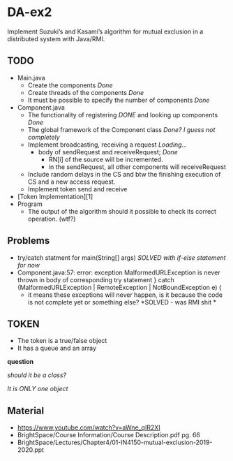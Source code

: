 # DA-ex2

Implement Suzuki’s and Kasami’s algorithm for mutual exclusion in a distributed system with Java/RMI.

## TODO
- Main.java
    - Create the components *Done*
    - Create threads of the components *Done*
    - It must be possible to specify the number of components *Done*
- Component.java
    - The functionality of registering *DONE* and looking up components *Done*
    - The global framework of the Component class *Done? I guess not completely*
    - Implement broadcasting, receiving a request *Loading...*
        - body of sendRequest and receiveRequest; *Done*
            - RN[i] of the source will be incremented.
            - in the sendRequest, all other components will receiveRequest
    - Include random delays in the CS and btw the finishing execution of CS and a new access request.
    - Implement token send and receive
- [Token Implementation][1]
- Program
    - The output of the algorithm should it possible to check its correct operation. (wtf?)

## Problems

- try/catch statment for main(String[] args) *SOLVED with if-else statement for now*
- Component.java:57: error: exception MalformedURLException is never thrown in body of corresponding try statement
            } catch (MalformedURLException | RemoteException | NotBoundException e) {
    - it means these exceptions will never happen, is it because the code is not complete yet or something else? *SOLVED - was RMI shit *               

## TOKEN
- The token is a true/false object
- It has a queue and an array

**question** 

*should it be a class?*

*It is ONLY one object*

## Material
- https://www.youtube.com/watch?v=aWne_qIR2XI
- BrightSpace/Course Information/Course Description.pdf pg. 66
- BrightSpace/Lectures/Chapter4/01-IN4150-mutual-exclusion-2019-2020.ppt





